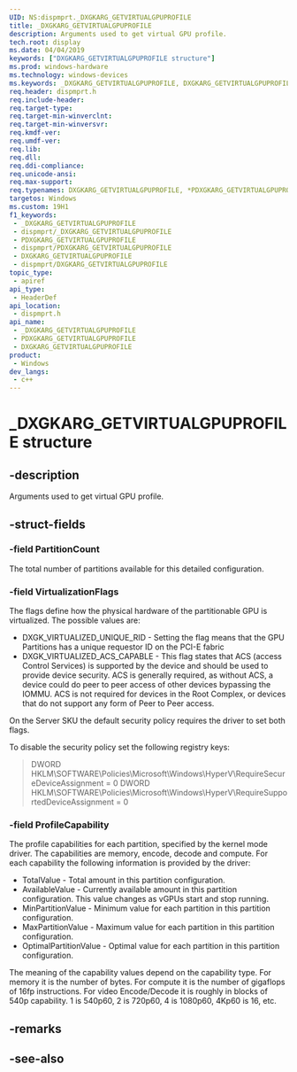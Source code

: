 ```yaml
---
UID: NS:dispmprt._DXGKARG_GETVIRTUALGPUPROFILE
title: _DXGKARG_GETVIRTUALGPUPROFILE
description: Arguments used to get virtual GPU profile.
tech.root: display
ms.date: 04/04/2019
keywords: ["DXGKARG_GETVIRTUALGPUPROFILE structure"]
ms.prod: windows-hardware
ms.technology: windows-devices
ms.keywords: _DXGKARG_GETVIRTUALGPUPROFILE, DXGKARG_GETVIRTUALGPUPROFILE, *PDXGKARG_GETVIRTUALGPUPROFILE,
req.header: dispmprt.h
req.include-header: 
req.target-type: 
req.target-min-winverclnt: 
req.target-min-winversvr: 
req.kmdf-ver: 
req.umdf-ver: 
req.lib: 
req.dll: 
req.ddi-compliance: 
req.unicode-ansi: 
req.max-support: 
req.typenames: DXGKARG_GETVIRTUALGPUPROFILE, *PDXGKARG_GETVIRTUALGPUPROFILE
targetos: Windows
ms.custom: 19H1
f1_keywords:
 - _DXGKARG_GETVIRTUALGPUPROFILE
 - dispmprt/_DXGKARG_GETVIRTUALGPUPROFILE
 - PDXGKARG_GETVIRTUALGPUPROFILE
 - dispmprt/PDXGKARG_GETVIRTUALGPUPROFILE
 - DXGKARG_GETVIRTUALGPUPROFILE
 - dispmprt/DXGKARG_GETVIRTUALGPUPROFILE
topic_type:
 - apiref
api_type:
 - HeaderDef
api_location:
 - dispmprt.h
api_name:
 - _DXGKARG_GETVIRTUALGPUPROFILE
 - PDXGKARG_GETVIRTUALGPUPROFILE
 - DXGKARG_GETVIRTUALGPUPROFILE
product:
 - Windows
dev_langs:
 - c++
---
```


# _DXGKARG_GETVIRTUALGPUPROFILE structure


## -description

Arguments used to get virtual GPU profile.

## -struct-fields

### -field PartitionCount

The total number of partitions available for this detailed configuration.

### -field VirtualizationFlags

The flags define how the physical hardware of the partitionable GPU is virtualized. The possible values are:

* DXGK_VIRTUALIZED_UNIQUE_RID - Setting the flag means that the GPU Partitions has a unique requestor ID on the PCI-E fabric
* DXGK_VIRTUALIZED_ACS_CAPABLE - This flag states that ACS (access Control Services) is supported by the device and should be used to provide device security. ACS is generally required, as without ACS, a device could do peer to peer access of other devices bypassing the IOMMU. ACS is not required for devices in the Root Complex, or devices that do not support any form of Peer to Peer access.

On the Server SKU the default security policy requires the driver to set both flags.

To disable the security policy set the following registry keys:

> DWORD HKLM\SOFTWARE\Policies\Microsoft\Windows\HyperV\RequireSecureDeviceAssignment = 0
> DWORD HKLM\SOFTWARE\Policies\Microsoft\Windows\HyperV\RequireSupportedDeviceAssignment = 0

### -field ProfileCapability

 
The profile capabilities for each partition, specified by the kernel mode driver. The capabilities are memory, encode, decode and compute. For each capability the following information is provided by the driver:

* TotalValue - Total amount in this partition configuration.
* AvailableValue - Currently available amount in this partition configuration. This value changes as vGPUs start and stop running.
* MinPartitionValue - Minimum value for each partition in this partition configuration. 
* MaxPartitionValue - Maximum value for each partition in this partition configuration. 
* OptimalPartitionValue - Optimal value for each partition in this partition configuration. 

The meaning of the capability values depend on the capability type. For memory it is the number of bytes. For compute it is the number of gigaflops of 16fp instructions. For video Encode/Decode it is roughly in blocks of 540p capability.  1 is 540p60, 2 is 720p60, 4 is 1080p60, 4Kp60 is 16, etc.

## -remarks

## -see-also

